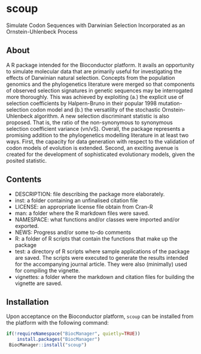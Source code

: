 # scoup
Simulate Codon Sequences with Darwinian Selection Incorporated as an Ornstein-Uhlenbeck Process

## About
A R package intended for the Bioconductor platform. It avails an opportunity to simulate molecular data that are primarily useful for investigating the effects of Darwinian natural selection. Concepts from the population genomics and the phylogenetics literature were merged so that components of observed selection signatures in genetic sequences may be interrogated more thoroughly. This was achieved by exploiting (a.) the explicit use of selection coefficients by Halpern-Bruno in their popular 1998 mutation-selection codon model and (b.) the versatility of the stochastic Ornstein-Uhlenbeck algorithm. A new selection discriminant statistic is also proposed. That is, the ratio of the non-synonymous to synonymous selection coefficient variance (vn/vS). Overall, the package represents a promising addition to the phylogenetics modelling literature in at least two ways. First, the capacity for data generation with respect to the validation of codon models of evolution is extended. Second, an exciting avenue is created for the development of sophisticated evolutionary models, given the posited statistic.

## Contents
- DESCRIPTION: file describing the package more elaborately.
- inst: a folder containing an unfinalised citation file
- LICENSE: an appropriate license file obtain from Cran-R
- man: a folder where the R markdown files were saved.
- NAMESPACE: what functions and/or classes were imported and/or exported.
- NEWS: Progress and/or some to-do comments
- R: a folder of R scripts that contain the functions that make up the package
- test: a directory of R scripts where sample applications of the package are saved. The scripts were executed to generate the results intended for the accompanying journal article. They were also (minimally) used for compiling the vignette.
- vignettes: a folder where the markdown and citation files for building the vignette are saved.

## Installation
Upon acceptance on the Bioconductor platform, `scoup` can be installed from the platform with the following command:

``` r
if(!requireNamespace("BiocManager", quietly=TRUE))
    install.packages("BiocManager")
 BiocManager::install("scoup")
```
